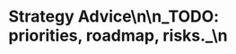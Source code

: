 <!-- status: stub; target: 150+ words -->
# Strategy Advice\n\n_TODO: priorities, roadmap, risks._\n

